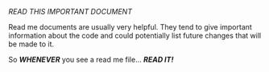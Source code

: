 *READ THIS IMPORTANT DOCUMENT*

Read me documents are usually very helpful. They tend to give important information about the code and could potentially list future changes that will be made to it. 

So ***WHENEVER*** you see a read me file...
***READ IT!***